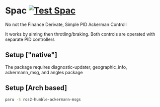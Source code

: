 # Spac [![Test Spac](https://github.com/FSIPLEIRIA/Spac/actions/workflows/test_wf.yaml/badge.svg)](https://github.com/FSIPLEIRIA/Spac/actions/workflows/test_wf.yaml)

No not the Finance Derivate, Simple PID Ackerman Controll

It works by aiming then throtling/braking.  Both controls are operated with separate PID controllers

## Setup ["native"]

The package requires diagnostic-updater, geographic_info, ackermann_msg, and angles package

## Setup [Arch based]

```bash
paru -S ros2-humble-ackermann-msgs
```
